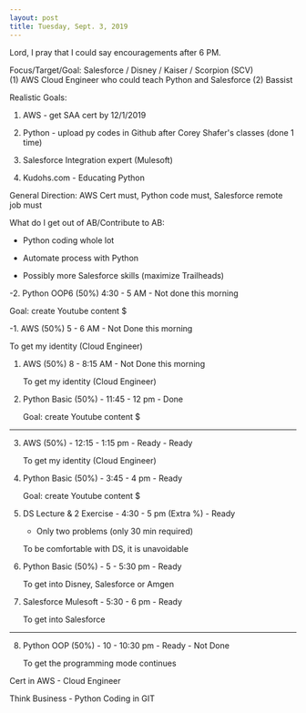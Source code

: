 ```yaml
---
layout: post
title: Tuesday, Sept. 3, 2019
---
```


Lord, I pray that I could say encouragements after 6 PM.
  

Focus/Target/Goal:  Salesforce / Disney / Kaiser / Scorpion (SCV)     
(1) AWS Cloud Engineer who could teach Python and Salesforce (2) Bassist

Realistic Goals: 
1) AWS - get SAA cert by 12/1/2019

2) Python - upload py codes in Github after Corey Shafer's classes (done 1 time)

3) Salesforce Integration expert (Mulesoft)

5) Kudohs.com - Educating Python 


General Direction: AWS Cert must, Python code must, Salesforce remote job must

What do I get out of AB/Contribute to AB:

- Python coding whole lot

- Automate process with Python

- Possibly more Salesforce skills (maximize Trailheads)

      
-2. Python OOP6 (50%) 4:30 - 5 AM - Not done this morning

  Goal: create Youtube content $



-1. AWS (50%) 5 - 6 AM - Not Done this morning 
   
   To get my identity (Cloud Engineer)



1. AWS (50%) 8 - 8:15 AM - Not Done this morning
   
   To get my identity (Cloud Engineer)




2. Python Basic (50%) - 11:45 - 12 pm - Done  
   
   Goal: create Youtube content $


---------------------------------------------


3. AWS (50%) - 12:15 - 1:15 pm - Ready - Ready
   
   To get my identity (Cloud Engineer)




4. Python Basic (50%) - 3:45 - 4 pm - Ready
   
   Goal: create Youtube content $




5. DS Lecture & 2 Exercise - 4:30 - 5 pm (Extra %) - Ready
   
   - Only two problems (only 30 min required)
   
   To be comfortable with DS, it is unavoidable



6. Python Basic (50%) - 5 - 5:30 pm - Ready
   
   To get into Disney, Salesforce or Amgen



7. Salesforce Mulesoft - 5:30 - 6 pm - Ready
   
   To get into Salesforce 

-------------------------------------------

8. Python OOP (50%) - 10 - 10:30 pm - Ready  - Not Done
   
   To get the programming mode continues


Cert in AWS - Cloud Engineer

Think Business - Python Coding in GIT
